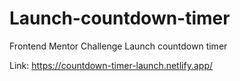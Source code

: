 # Launch-countdown-timer
Frontend Mentor Challenge Launch countdown timer


Link: https://countdown-timer-launch.netlify.app/
